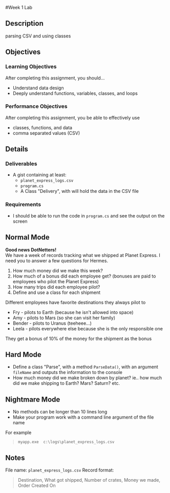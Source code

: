 #Week 1 Lab

## Description

parsing CSV and using classes


## Objectives

### Learning Objectives

After completing this assignment, you should…

* Understand data design
* Deeply understand functions, variables, classes, and loops


### Performance Objectives

After completing this assignment, you be able to effectively use

* classes, functions, and data
* comma separated values (CSV)



## Details

### Deliverables

* A gist containing at least:
  * `planet_express_logs.csv`
  * `program.cs`
  * A Class "Delivery", with will hold the data in the CSV file 

### Requirements

* I should be able to run the code in `program.cs` and see the output on the screen

## Normal Mode

**Good news DotNetters!**  
We have a week of records tracking what we shipped at Planet Express.  I need you to answer a few questions for Hermes.

1. How much money did we make this week?
2. How much of a bonus did each employee get? (bonuses are paid to employees who pilot the Planet Express)
3. How many trips did each employee pilot?
4. Define and use a class for each shipment

Different employees have favorite destinations they always pilot to

* Fry - pilots to Earth (because he isn't allowed into space)
* Amy - pilots to Mars (so she can visit her family)
* Bender - pilots to Uranus (teeheee...)
* Leela - pilots everywhere else because she is the only responsible one

They get a bonus of 10% of the money for the shipment as the bonus
            
## Hard Mode

* Define a class "Parse", with a method `ParseData()`, with an argument `fileName`
  and outputs the information to the console
* How much money did we make broken down by planet? ie.. how much did we make shipping to Earth? Mars? Saturn? etc.


## Nightmare Mode

* No methods can be longer than 10 lines long
* Make your program work with a command line argument of the file name

For example
> `myapp.exe  c:\logs\planet_express_logs.csv`


## Notes

File name: `planet_express_logs.csv`
Record format:

> Destination, What got shipped, Number of crates, Money we made, Order Created On
